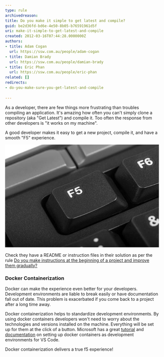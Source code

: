 ```yaml
---
type: rule
archivedreason: 
title: Do you make it simple to get latest and compile?
guid: be2d36fd-bd6e-4e50-8b05-b76591961d5f
uri: make-it-simple-to-get-latest-and-compile
created: 2012-03-16T07:44:28.0000000Z
authors:
- title: Adam Cogan
  url: https://ssw.com.au/people/adam-cogan
- title: Damian Brady
  url: https://ssw.com.au/people/damian-brady
- title: Eric Phan
  url: https://ssw.com.au/people/eric-phan
related: []
redirects:
- do-you-make-sure-you-get-latest-and-compile

---
```


As a developer, there are few things more frustrating than troubles compiling an application. It's amazing how often you can't simply clone a repository (aka "Get Latest") and compile it. Too often the response from other developers is "it works on my machine". 

A good developer makes it easy to get a new project, compile it, and have a smooth "F5" experience.

![Figure: The F5 Experience!](f5-key.jpg)  

<!--endintro-->

Check they have a README or instruction files in their solution as per the rule [Do you make instructions at the beginning of a project and improve them gradually?](/do-you-make-instructions-at-the-beginning-of-a-project-and-improve-them-gradually)

### Docker Containerization

Docker can make the experience even better for your developers. Development environments are liable to break easily or have documentation fall out of date. This problem is exacerbated if you come back to a project after a long time away. 

Docker containerization helps to standardize development environments. By using docker containers developers won't need to worry about the technologies and versions installed on the machine. Everything will be set up for them at the click of a button. Microsoft has a great [tutorial](https://docs.microsoft.com/en-us/learn/modules/use-docker-container-dev-env-vs-code/) and [documentation](https://code.visualstudio.com/docs/remote/containers) on setting up docker containers as development environments for VS Code. 

Docker containerization delivers a true f5 experience!
